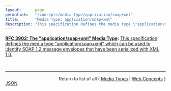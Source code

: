 ```yaml
---
layout:      page
permalink:   "/concepts/media-type/application/soap+xml"
title:       "Media Type: application/soap+xml"
description: "This specification defines the media type \"application/soap+xml\" which can be used to identify SOAP 1.2 message envelopes that have been serialized with XML 1.0."
---
```


**[RFC 3902: The "application/soap+xml" Media Type](/specs/IETF/RFC/3902 "This document defines the &#34;application/soap+xml&#34; media type which can be used to describe SOAP 1.2 messages serialized as XML 1.0."):** [This specification defines the media type "application/soap+xml" which can be used to identify SOAP 1.2 message envelopes that have been serialized with XML 1.0.](http://tools.ietf.org/html/rfc3902#section-1 "Read documentation for Media Type &#34;application/soap+xml&#34;")

<br/>
<hr/>

<p style="float : left"><a href="./application/soap+xml.json" title="JSON representing this particular Web Concept value">JSON</a></p>
<p style="text-align: right">Return to list of all ( <a href="../media-types">Media Types</a> | <a href="../">Web Concepts</a> )</p>
